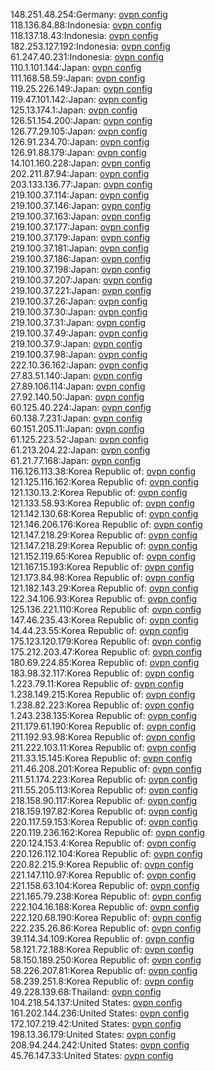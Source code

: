 148.251.48.254:Germany: [ovpn config](vpn/148_251_48_254.ovpn)  
118.136.84.88:Indonesia: [ovpn config](vpn/118_136_84_88.ovpn)  
118.137.18.43:Indonesia: [ovpn config](vpn/118_137_18_43.ovpn)  
182.253.127.192:Indonesia: [ovpn config](vpn/182_253_127_192.ovpn)  
61.247.40.231:Indonesia: [ovpn config](vpn/61_247_40_231.ovpn)  
110.1.101.144:Japan: [ovpn config](vpn/110_1_101_144.ovpn)  
111.168.58.59:Japan: [ovpn config](vpn/111_168_58_59.ovpn)  
119.25.226.149:Japan: [ovpn config](vpn/119_25_226_149.ovpn)  
119.47.101.142:Japan: [ovpn config](vpn/119_47_101_142.ovpn)  
125.13.174.1:Japan: [ovpn config](vpn/125_13_174_1.ovpn)  
126.51.154.200:Japan: [ovpn config](vpn/126_51_154_200.ovpn)  
126.77.29.105:Japan: [ovpn config](vpn/126_77_29_105.ovpn)  
126.91.234.70:Japan: [ovpn config](vpn/126_91_234_70.ovpn)  
126.91.88.179:Japan: [ovpn config](vpn/126_91_88_179.ovpn)  
14.101.160.228:Japan: [ovpn config](vpn/14_101_160_228.ovpn)  
202.211.87.94:Japan: [ovpn config](vpn/202_211_87_94.ovpn)  
203.133.136.77:Japan: [ovpn config](vpn/203_133_136_77.ovpn)  
219.100.37.114:Japan: [ovpn config](vpn/219_100_37_114.ovpn)  
219.100.37.146:Japan: [ovpn config](vpn/219_100_37_146.ovpn)  
219.100.37.163:Japan: [ovpn config](vpn/219_100_37_163.ovpn)  
219.100.37.177:Japan: [ovpn config](vpn/219_100_37_177.ovpn)  
219.100.37.179:Japan: [ovpn config](vpn/219_100_37_179.ovpn)  
219.100.37.181:Japan: [ovpn config](vpn/219_100_37_181.ovpn)  
219.100.37.186:Japan: [ovpn config](vpn/219_100_37_186.ovpn)  
219.100.37.198:Japan: [ovpn config](vpn/219_100_37_198.ovpn)  
219.100.37.207:Japan: [ovpn config](vpn/219_100_37_207.ovpn)  
219.100.37.221:Japan: [ovpn config](vpn/219_100_37_221.ovpn)  
219.100.37.26:Japan: [ovpn config](vpn/219_100_37_26.ovpn)  
219.100.37.30:Japan: [ovpn config](vpn/219_100_37_30.ovpn)  
219.100.37.31:Japan: [ovpn config](vpn/219_100_37_31.ovpn)  
219.100.37.49:Japan: [ovpn config](vpn/219_100_37_49.ovpn)  
219.100.37.9:Japan: [ovpn config](vpn/219_100_37_9.ovpn)  
219.100.37.98:Japan: [ovpn config](vpn/219_100_37_98.ovpn)  
222.10.36.162:Japan: [ovpn config](vpn/222_10_36_162.ovpn)  
27.83.51.140:Japan: [ovpn config](vpn/27_83_51_140.ovpn)  
27.89.106.114:Japan: [ovpn config](vpn/27_89_106_114.ovpn)  
27.92.140.50:Japan: [ovpn config](vpn/27_92_140_50.ovpn)  
60.125.40.224:Japan: [ovpn config](vpn/60_125_40_224.ovpn)  
60.138.7.231:Japan: [ovpn config](vpn/60_138_7_231.ovpn)  
60.151.205.11:Japan: [ovpn config](vpn/60_151_205_11.ovpn)  
61.125.223.52:Japan: [ovpn config](vpn/61_125_223_52.ovpn)  
61.213.204.22:Japan: [ovpn config](vpn/61_213_204_22.ovpn)  
61.21.77.168:Japan: [ovpn config](vpn/61_21_77_168.ovpn)  
116.126.113.38:Korea Republic of: [ovpn config](vpn/116_126_113_38.ovpn)  
121.125.116.162:Korea Republic of: [ovpn config](vpn/121_125_116_162.ovpn)  
121.130.13.2:Korea Republic of: [ovpn config](vpn/121_130_13_2.ovpn)  
121.133.58.93:Korea Republic of: [ovpn config](vpn/121_133_58_93.ovpn)  
121.142.130.68:Korea Republic of: [ovpn config](vpn/121_142_130_68.ovpn)  
121.146.206.176:Korea Republic of: [ovpn config](vpn/121_146_206_176.ovpn)  
121.147.218.29:Korea Republic of: [ovpn config](vpn/121_147_218_29.ovpn)  
121.147.218.29:Korea Republic of: [ovpn config](vpn/121_147_218_29.ovpn)  
121.152.119.65:Korea Republic of: [ovpn config](vpn/121_152_119_65.ovpn)  
121.167.15.193:Korea Republic of: [ovpn config](vpn/121_167_15_193.ovpn)  
121.173.84.98:Korea Republic of: [ovpn config](vpn/121_173_84_98.ovpn)  
121.182.143.29:Korea Republic of: [ovpn config](vpn/121_182_143_29.ovpn)  
122.34.106.93:Korea Republic of: [ovpn config](vpn/122_34_106_93.ovpn)  
125.136.221.110:Korea Republic of: [ovpn config](vpn/125_136_221_110.ovpn)  
147.46.235.43:Korea Republic of: [ovpn config](vpn/147_46_235_43.ovpn)  
14.44.23.55:Korea Republic of: [ovpn config](vpn/14_44_23_55.ovpn)  
175.123.120.179:Korea Republic of: [ovpn config](vpn/175_123_120_179.ovpn)  
175.212.203.47:Korea Republic of: [ovpn config](vpn/175_212_203_47.ovpn)  
180.69.224.85:Korea Republic of: [ovpn config](vpn/180_69_224_85.ovpn)  
183.98.32.117:Korea Republic of: [ovpn config](vpn/183_98_32_117.ovpn)  
1.223.79.11:Korea Republic of: [ovpn config](vpn/1_223_79_11.ovpn)  
1.238.149.215:Korea Republic of: [ovpn config](vpn/1_238_149_215.ovpn)  
1.238.82.223:Korea Republic of: [ovpn config](vpn/1_238_82_223.ovpn)  
1.243.238.135:Korea Republic of: [ovpn config](vpn/1_243_238_135.ovpn)  
211.179.61.190:Korea Republic of: [ovpn config](vpn/211_179_61_190.ovpn)  
211.192.93.98:Korea Republic of: [ovpn config](vpn/211_192_93_98.ovpn)  
211.222.103.11:Korea Republic of: [ovpn config](vpn/211_222_103_11.ovpn)  
211.33.15.145:Korea Republic of: [ovpn config](vpn/211_33_15_145.ovpn)  
211.46.208.201:Korea Republic of: [ovpn config](vpn/211_46_208_201.ovpn)  
211.51.174.223:Korea Republic of: [ovpn config](vpn/211_51_174_223.ovpn)  
211.55.205.113:Korea Republic of: [ovpn config](vpn/211_55_205_113.ovpn)  
218.158.90.117:Korea Republic of: [ovpn config](vpn/218_158_90_117.ovpn)  
218.159.197.82:Korea Republic of: [ovpn config](vpn/218_159_197_82.ovpn)  
220.117.59.153:Korea Republic of: [ovpn config](vpn/220_117_59_153.ovpn)  
220.119.236.162:Korea Republic of: [ovpn config](vpn/220_119_236_162.ovpn)  
220.124.153.4:Korea Republic of: [ovpn config](vpn/220_124_153_4.ovpn)  
220.126.112.104:Korea Republic of: [ovpn config](vpn/220_126_112_104.ovpn)  
220.82.215.9:Korea Republic of: [ovpn config](vpn/220_82_215_9.ovpn)  
221.147.110.97:Korea Republic of: [ovpn config](vpn/221_147_110_97.ovpn)  
221.158.63.104:Korea Republic of: [ovpn config](vpn/221_158_63_104.ovpn)  
221.165.79.238:Korea Republic of: [ovpn config](vpn/221_165_79_238.ovpn)  
222.104.16.188:Korea Republic of: [ovpn config](vpn/222_104_16_188.ovpn)  
222.120.68.190:Korea Republic of: [ovpn config](vpn/222_120_68_190.ovpn)  
222.235.26.86:Korea Republic of: [ovpn config](vpn/222_235_26_86.ovpn)  
39.114.34.109:Korea Republic of: [ovpn config](vpn/39_114_34_109.ovpn)  
58.121.72.188:Korea Republic of: [ovpn config](vpn/58_121_72_188.ovpn)  
58.150.189.250:Korea Republic of: [ovpn config](vpn/58_150_189_250.ovpn)  
58.226.207.81:Korea Republic of: [ovpn config](vpn/58_226_207_81.ovpn)  
58.239.251.8:Korea Republic of: [ovpn config](vpn/58_239_251_8.ovpn)  
49.228.139.68:Thailand: [ovpn config](vpn/49_228_139_68.ovpn)  
104.218.54.137:United States: [ovpn config](vpn/104_218_54_137.ovpn)  
161.202.144.236:United States: [ovpn config](vpn/161_202_144_236.ovpn)  
172.107.219.42:United States: [ovpn config](vpn/172_107_219_42.ovpn)  
198.13.36.179:United States: [ovpn config](vpn/198_13_36_179.ovpn)  
208.94.244.242:United States: [ovpn config](vpn/208_94_244_242.ovpn)  
45.76.147.33:United States: [ovpn config](vpn/45_76_147_33.ovpn)  
